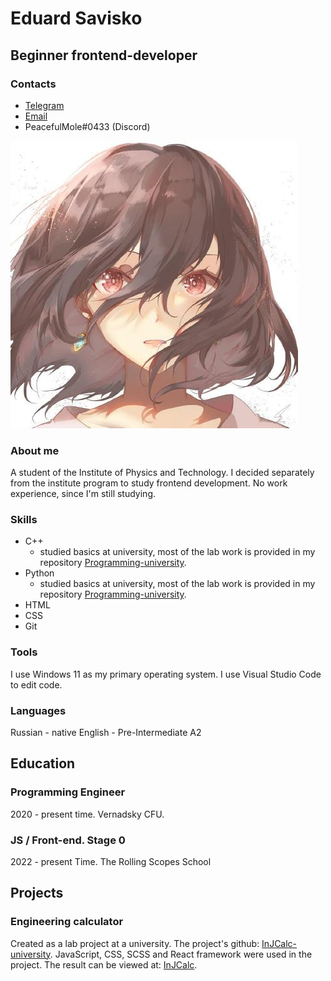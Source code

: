 # Eduard Savisko

## Beginner frontend-developer

### Contacts

- [Telegram](https://executeKitty.t.me)
- [Email](mailto:PeacefulMole@yandex.ru)
- PeacefulMole#0433 (Discord)

![avatar](./assets/img/64562744.jpg)

### About me

A student of the Institute of Physics and Technology. I decided separately from the institute program to study frontend development. No work experience, since I'm still studying.

### Skills

- C++
  - studied basics at university, most of the lab work is provided in my repository [Programming-university](https://github.com/PeacefulMole/Programming-university).
- Python
  - studied basics at university, most of the lab work is provided in my repository [Programming-university](https://github.com/PeacefulMole/Programming-university).
- HTML
- CSS
- Git

### Tools

I use Windows 11 as my primary operating system. I use Visual Studio Code to edit code.

### Languages

Russian - native
English - Pre-Intermediate A2

## Education

### Programming Engineer

2020 - present time. Vernadsky СFU.

### JS / Front-end. Stage 0

2022 - present Time. The Rolling Scopes School

## Projects

### Engineering calculator

Created as a lab project at a university. The project's github: [InJCalc-university](https://github.com/PeacefulMole/InJCalc-university). JavaScript, CSS, SCSS and React framework were used in the project. The result can be viewed at: [InJCalc](https://inj-calcu-molech.vercel.app/).
